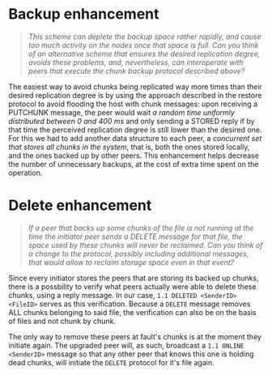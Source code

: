 # Backup enhancement
> *This scheme can deplete the backup space rather rapidly, and cause too much activity on the nodes once that space is full. Can you think of an alternative scheme that ensures the desired replication degree, avoids these problems, and, nevertheless, can interoperate with peers that execute the chunk backup protocol described above?*

The easiest way to avoid chunks being replicated way more times than their desired replication degree
is by using the approach described in the restore protocol to avoid flooding the host with chunk messages:
upon receiving a PUTCHUNK message, the peer would wait *a random time uniformly distributed between 0 and 400 ms* 
and only sending a STORED reply if by that time the perceived replication degree is still lower than the desired one.
For this we had to add another data structure to each peer, a *concurrent set that stores all chunks in the system*, 
that is, both the ones stored locally, and the ones backed up by other peers.
This enhancement helps decrease the number of unnecessary backups, at the cost of extra time spent on the operation.

# Delete enhancement
> *If a peer that backs up some chunks of the file is not running at the time the initiator peer sends a DELETE message for that file, the space used by these chunks will never be reclaimed. Can you think of a change to the protocol, possibly including additional messages, that would allow to reclaim storage space even in that event?*

Since every initiator stores the peers that are storing its backed up chunks,
there is a possbility to verify what peers actually were able to delete these chunks,
using a reply message.
In our case, `1.1 DELETED <SenderID> <FileID>` serves as this verification.
Because a `DELETE` message removes ALL chunks belonging to said file, the verification
can also be on the basis of files and not chunk by chunk.

The only way to remove these peers at fault's chunks is at the moment they initiate again.
The upgraded peer will, as such, broadcast a `1.1 ONLINE <SenderID>` message so that any other peer that 
knows this one is holding dead chunks, will initiate the `DELETE` protocol for it's file again.